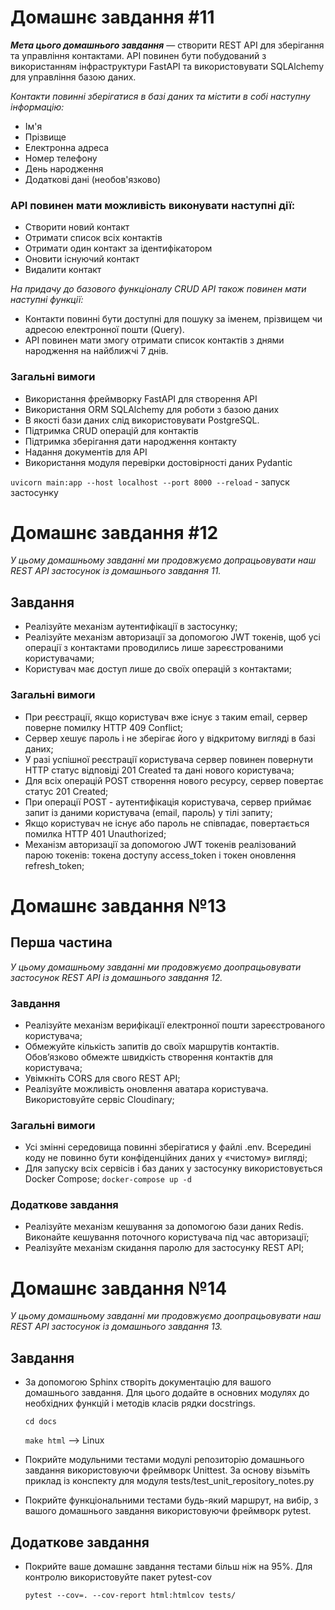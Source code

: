 # Домашнє завдання #11
___Мета цього домашнього завдання___ — створити REST API для зберігання та управління контактами. API повинен бути побудований з використанням інфраструктури FastAPI та використовувати SQLAlchemy для управління базою даних.

_Контакти повинні зберігатися в базі даних та містити в собі наступну інформацію:_

* Ім'я
* Прізвище
* Електронна адреса
* Номер телефону
* День народження
* Додаткові дані (необов'язково)

### API повинен мати можливість виконувати наступні дії:

* Створити новий контакт
* Отримати список всіх контактів
* Отримати один контакт за ідентифікатором
* Оновити існуючий контакт
* Видалити контакт 

_На придачу до базового функціоналу CRUD API також повинен мати наступні функції:_

* Контакти повинні бути доступні для пошуку за іменем, прізвищем чи адресою електронної пошти (Query).
* API повинен мати змогу отримати список контактів з днями народження на найближчі 7 днів.

### Загальні вимоги

* Використання фреймворку FastAPI для створення API
* Використання ORM SQLAlchemy для роботи з базою даних
* В якості бази даних слід використовувати PostgreSQL.
* Підтримка CRUD операцій для контактів
* Підтримка зберігання дати народження контакту
* Надання документів для API
* Використання модуля перевірки достовірності даних Pydantic

```uvicorn main:app --host localhost --port 8000 --reload``` - запуск застосунку


# Домашнє завдання #12

_У цьому домашньому завданні ми продовжуємо допрацьовувати наш REST API застосунок із домашнього завдання 11._

## Завдання

* Реалізуйте механізм аутентифікації в застосунку;
* Реалізуйте механізм авторизації за допомогою JWT токенів, щоб усі операції з контактами проводились лише зареєстрованими користувачами;
* Користувач має доступ лише до своїх операцій з контактами;

### Загальні вимоги

* При реєстрації, якщо користувач вже існує з таким email, сервер поверне помилку HTTP 409 Conflict;
* Сервер хешує пароль і не зберігає його у відкритому вигляді в базі даних;
* У разі успішної реєстрації користувача сервер повинен повернути HTTP статус відповіді 201 Created та дані нового користувача;
* Для всіх операцій POST створення нового ресурсу, сервер повертає статус 201 Created;
* При операції POST - аутентифікація користувача, сервер приймає запит із даними користувача (email, пароль) у тілі запиту;
* Якщо користувач не існує або пароль не співпадає, повертається помилка HTTP 401 Unauthorized;
* Механізм авторизації за допомогою JWT токенів реалізований парою токенів: токена доступу access_token і токен оновлення refresh_token;

# Домашнє завдання №13

## Перша частина

_У цьому домашньому завданні ми продовжуємо доопрацьовувати застосунок REST API із домашнього завдання 12._

### Завдання

* Реалізуйте механізм верифікації електронної пошти зареєстрованого користувача;
* Обмежуйте кількість запитів до своїх маршрутів контактів. Обов’язково обмежте швидкість створення контактів для користувача;
* Увімкніть CORS для свого REST API;
* Реалізуйте можливість оновлення аватара користувача. Використовуйте сервіс Cloudinary;

### Загальні вимоги

* Усі змінні середовища повинні зберігатися у файлі .env. Всередині коду не повинно бути конфіденційних даних у «чистому» вигляді;
* Для запуску всіх сервісів і баз даних у застосунку використовується Docker Compose;
  ```docker-compose up -d```

### Додаткове завдання

* Реалізуйте механізм кешування за допомогою бази даних Redis. Виконайте кешування поточного користувача під час авторизації;
* Реалізуйте механізм скидання паролю для застосунку REST API;

# Домашнє завдання №14

_У цьому домашньому завданні ми продовжуємо доопрацьовувати наш REST API застосунок із домашнього завдання 13._

## Завдання

* За допомогою Sphinx створіть документацію для вашого домашнього завдання. Для цього додайте в основних модулях до необхідних функцій і методів класів рядки docstrings.
   
    ```cd docs```

    ```make html``` --> Linux
* Покрийте модульними тестами модулі репозиторію домашнього завдання використовуючи фреймворк Unittest. За основу візьміть приклад із конспекту для модуля tests/test_unit_repository_notes.py
* Покрийте функціональними тестами будь-який маршрут, на вибір, з вашого домашнього завдання використовуючи фреймворк pytest.

## Додаткове завдання

* Покрийте ваше домашнє завдання тестами більш ніж на 95%. Для контролю використовуйте пакет pytest-cov 

    ```pytest --cov=. --cov-report html:htmlcov tests/```